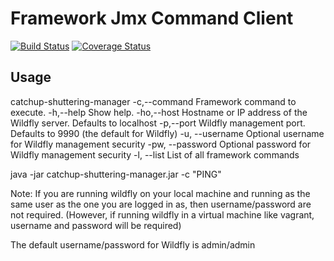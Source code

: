 # Framework Jmx Command Client

[![Build Status](https://travis-ci.org/CJSCommonPlatform/catchup-and-shuttering-manager.svg?branch=master)](https://travis-ci.org/CJSCommonPlatform/catchup-and-shuttering-manager) [![Coverage Status](https://coveralls.io/repos/github/CJSCommonPlatform/catchup-and-shuttering-manager/badge.svg?branch=master)](https://coveralls.io/github/CJSCommonPlatform/catchup-and-shuttering-manager?branch=master)

## Usage

catchup-shuttering-manager
 -c,--command <arg>     Framework command to execute.
 -h,--help              Show help.
 -ho,--host <arg>       Hostname or IP address of the Wildfly server. Defaults to localhost
 -p,--port <arg>        Wildfly management port. Defaults to 9990 (the default for Wildfly)
 -u, --username         Optional username for Wildfly management security
 -pw, --password        Optional password for Wildfly management security
 -l, --list             List of all framework commands
 
 
 java -jar catchup-shuttering-manager.jar -c "PING"
 
 Note: If you are running wildfly on your local machine and running as the same user as the one you are
 logged in as, then username/password are not required. (However, if running wildfly in a virtual machine
 like vagrant, username and password will be required)
 
 The default username/password for Wildfly is admin/admin  
